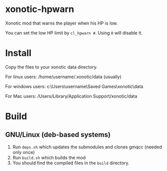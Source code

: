 # xonotic-hpwarn
Xonotic mod that warns the player when his HP is low.

You can set the low HP limit by `cl_hpwarn #`. Using `0` will disable it.

# Install
Copy the files to your xonotic data directory.

For linux users: /home/username/.xonotic/data (usually)

For windows users: c:\Users\username\Saved Games\xonotic\data

For Mac users: /Users/Library/Application Support/xonotic/data


# Build
## GNU/Linux (deb-based systems)
1. Run `deps.sh` which updates the submodules and clones gmqcc (needed only once)
2. Run `build.sh` which builds the mod
3. You should find the compiled files in the `build` directory.
